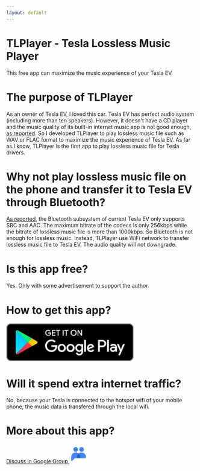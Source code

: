 ```yaml
---
layout: default
---
```


# TLPlayer - Tesla Lossless Music Player

This free app can maximize the music experience of your Tesla EV.

# The purpose of TLPlayer

As an owner of Tesla EV, I loved this car. Tesla EV has perfect audio system (including more than ten speakers).
However, it doesn't have a CD player and the music quality of its built-in internet music app is not good enough, 
<a href="https://www.notateslaapp.com/news/1111/apple-music-audio-quality-in-your-tesla-compared-to-spotify-and-tidal">as reported</a>.
So I developed TLPlayer to play lossless music file such as WAV or FLAC format to maximize the music experience of Tesla EV.
As far as I know, TLPlayer is the first app to play lossless music file for Tesla drivers.

# Why not play lossless music file on the phone and transfer it to Tesla EV through Bluetooth?
<a href="https://undecidedmf.com/episodes/tesla-model-3-audio-system-review">As reported</a>, the Bluetooth subsystem of current Tesla EV only supports SBC and AAC.
The maximum bitrate of the codecs is only 256kbps while the bitrate of lossless music file is more than 1000kbps. So Bluetooth is not enough for lossless music.
Instead, TLPlayer use WiFi network to transfer lossless music file to Tesla EV. The audio quality will not downgrade.

# Is this app free?

Yes. Only with some advertisement to support the author.

# How to get this app?

<a href ="https://play.google.com/store/apps/details?id=com.tlplayer&referrer=utm_source%3Dgithub%26utm_medium%3Dorganic"><img src="./google-play-badge.svg" height="100px"></a>

# Will it spend extra internet traffic?

No, because your Tesla is connected to the hotspot wifi of your mobile phone, the music data is transfered through the local wifi. 

# More about this app?

<a href ="https://groups.google.com/g/tesla-lossless-music-player" target="_blank">Discuss in Google Group <img src="group.png" height=50px></a>